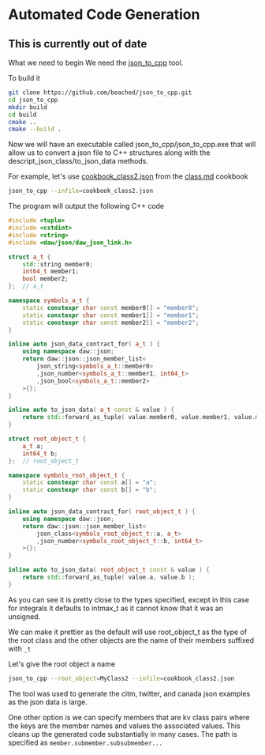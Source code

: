 # Automated Code Generation

## This is currently out of date

What we need to begin
We need the [json_to_cpp](https://github.com/beached/json_to_cpp) tool. 

To build it
```bash
git clone https://github.com/beached/json_to_cpp.git
cd json_to_cpp
mkdir build
cd build
cmake ..
cmake --build . 
```

Now we will have an executable called json_to_cpp/json_to_cpp.exe that will allow us to convert a json file to C++ structures along with the descript_json_class/to_json_data methods.

For example, let's use [cookbook_class2.json](../test_data/cookbook_class2.json) from the [class.md](class.md) cookbook

```bash
json_to_cpp --infile=cookbook_class2.json
```

The program will output the following C++ code
```cpp
#include <tuple>
#include <cstdint>
#include <string>
#include <daw/json/daw_json_link.h>

struct a_t {
	std::string member0;
	int64_t member1;
	bool member2;
};	// a_t

namespace symbols_a_t {
	static constexpr char const member0[] = "member0";
	static constexpr char const member1[] = "member1";
	static constexpr char const member2[] = "member2";
}

inline auto json_data_contract_for( a_t ) {
	using namespace daw::json;
	return daw::json::json_member_list<
		json_string<symbols_a_t::member0>
		,json_number<symbols_a_t::member1, int64_t>
		,json_bool<symbols_a_t::member2>
	>{};
}

inline auto to_json_data( a_t const & value ) {
	return std::forward_as_tuple( value.member0, value.member1, value.member2 );
}

struct root_object_t {
	a_t a;
	int64_t b;
};	// root_object_t

namespace symbols_root_object_t {
	static constexpr char const a[] = "a";
	static constexpr char const b[] = "b";
}

inline auto json_data_contract_for( root_object_t ) {
	using namespace daw::json;
	return daw::json::json_member_list<
		json_class<symbols_root_object_t::a, a_t>
		,json_number<symbols_root_object_t::b, int64_t>
	>{};
}

inline auto to_json_data( root_object_t const & value ) {
	return std::forward_as_tuple( value.a, value.b );
}
```

As you can see it is pretty close to the types specified, except in this case for integrals it defaults to intmax_t as it cannot know that it was an unsigned.

We can make it prettier as the default will use root_object_t as the type of the root class and the other objects are the name of their members suffixed with `_t`

Let's give the root object a name
```bash
json_to_cpp --root_object=MyClass2 --infile=cookbook_class2.json
```

The tool was used to generate the citm, twitter, and canada json examples as the json data is large.

One other option is we can specify members that are kv class pairs where the keys are the member names and values the associated values.  This cleans up the generated code substantially in many cases.  The path is specified as `member.submember.subsubmember...`
 

